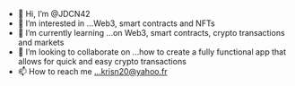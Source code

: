 - 👋 Hi, I’m @JDCN42
- 👀 I’m interested in ...Web3, smart contracts and NFTs
- 🌱 I’m currently learning ...on Web3, smart contracts, crypto transactions and markets
- 💞️ I’m looking to collaborate on ...how to create a fully functional app that allows for quick and easy crypto transactions
- 📫 How to reach me ...krisn20@yahoo.fr

<!---
JDCN42/JDCN42 is a ✨ special ✨ repository because its `README.md` (this file) appears on your GitHub profile.
You can click the Preview link to take a look at your changes.
--->

